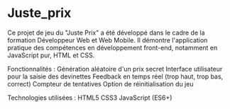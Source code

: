 # Juste_prix
Ce projet de jeu du "Juste Prix" a été développé dans le cadre de la formation Développeur Web et Web Mobile. Il démontre l'application pratique des compétences en développement front-end, notamment en JavaScript pur, HTML et CSS.

Fonctionnalités :
Génération aléatoire d'un prix secret
Interface utilisateur pour la saisie des devinettes
Feedback en temps réel (trop haut, trop bas, correct)
Compteur de tentatives
Option de réinitialisation du jeu

Technologies utilisées :
HTML5
CSS3
JavaScript (ES6+)
